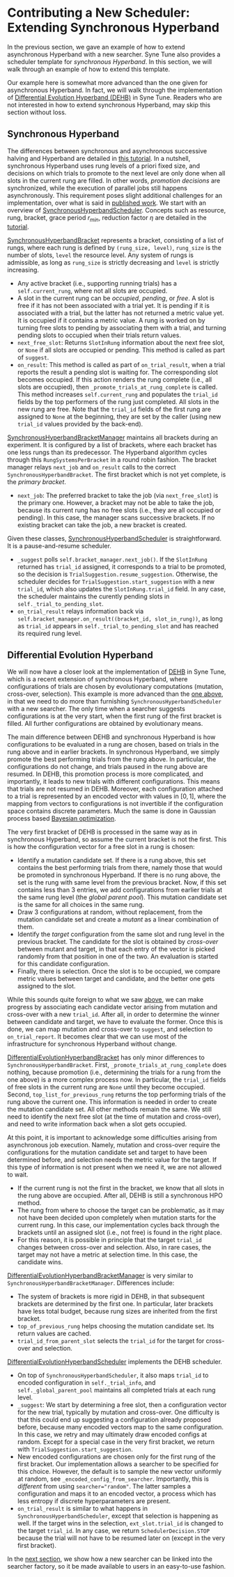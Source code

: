 # Contributing a New Scheduler: Extending Synchronous Hyperband

In the previous section, we gave an example of how to extend asynchronous
Hyperband with a new searcher. Syne Tune also provides a scheduler template
for *synchronous Hyperband*. In this section, we will walk through an example
of how to extend this template.

Our example here is somewhat more advanced than the one given for
asynchronous Hyperband. In fact, we will walk through the implementation
of [Differential Evolution Hyperband (DEHB)](https://arxiv.org/abs/2105.09821)
in Syne Tune. Readers who are not interested in how to extend synchronous
Hyperband, may skip this section without loss.


## Synchronous Hyperband

The differences between synchronous and asynchronous successive halving and
Hyperband are detailed in
[this tutorial](../multifidelity/mf_asha.md#asynchronous-successive-halving-early-stopping-variant).
In a nutshell, synchronous Hyperband uses rung levels of a priori fixed size, and
decisions on which trials to promote to the next level are only done when
all slots in the current rung are filled. In other words, *promotion decisions*
are synchronized, while the execution of parallel jobs still happens
asynchronously. This requirement poses slight additional challenges for an
implementation, over what is said in
[published work](https://jmlr.org/papers/v18/16-558.html).
We start with an overview of
[SynchronousHyperbandScheduler](../../../syne_tune/optimizer/schedulers/synchronous/hyperband.py#L73).
Concepts such as resource, rung, bracket, grace period $r_{min}$, reduction
factor $\eta$ are detailed in the [tutorial](../multifidelity/README.md).

[SynchronousHyperbandBracket](../../../syne_tune/optimizer/schedulers/synchronous/hyperband_bracket.py#165)
represents a bracket, consisting of a list of rungs, where each rung is
defined by `(rung_size, level)`, `rung_size` is the number of slots, `level`
the resource level. Any system of rungs is admissible, as long as `rung_size`
is strictly decreasing and `level` is strictly increasing.
* Any active bracket (i.e., supporting running trials) has a
  `self.current_rung`, where not all slots are occupied.
* A slot in the current rung can be *occupied*, *pending*, or *free*. A slot
  is free if it has not been associated with a trial yet. It is pending if
  it is associated with a trial, but the latter has not returned a metric
  value yet. It is occupied if it contains a metric value. A rung is worked on
  by turning free slots to pending by associating them with a trial, and turning
  pending slots to occupied when their trials return values.
* `next_free_slot`: Returns `SlotInRung` information about the next free slot,
  or `None` if all slots are occupied or pending. This method is called as
  part of `suggest`.
* `on_result`: This method is called as part of `on_trial_result`, when a
  trial reports the result a pending slot is waiting for. The corresponding
  slot becomes occupied. If this action renders the rung complete (i.e., all
  slots are occupied), then `_promote_trials_at_rung_complete` is called.
  This method increases `self.current_rung` and populates the `trial_id` fields
  by the top performers of the rung just completed. All slots in the new rung
  are free. Note that the `trial_id` fields of the first rung are assigned to
  `None` at the beginning, they are set by the caller (using new `trial_id`
  values provided by the back-end).

[SynchronousHyperbandBracketManager](../../../syne_tune/optimizer/schedulers/synchronous/hyperband_bracket_manager.py#L25)
maintains all brackets during an experiment. It is configured by a list of
brackets, where each bracket has one less rungs than its predecessor. The
Hyperband algorithm cycles through this `RungSystemsPerBracket` in a round
robin fashion. The bracket manager relays `next_job` and `on_result` calls
to the correct `SynchronousHyperbandBracket`. The first bracket which is not
yet complete, is the *primary bracket*.
* `next_job`: The preferred bracket to take the job (via `next_free_slot`) is
  the primary one. However, a bracket may not be able to take the job, because
  its current rung has no free slots (i.e., they are all occupied or pending).
  In this case, the manager scans successive brackets. If no existing bracket
  can take the job, a new bracket is created.

Given these classes,
[SynchronousHyperbandScheduler](../../../syne_tune/optimizer/schedulers/synchronous/hyperband.py#L73)
is straightforward. It is a pause-and-resume scheduler.
* `_suggest` polls `self.bracket_manager.next_job()`. If the `SlotInRung`
  returned has `trial_id` assigned, it corresponds to a trial to be promoted,
  so the decision is `TrialSuggestion.resume_suggestion`. Otherwise, the
  scheduler decides for `TrialSuggestion.start_suggestion` with a new `trial_id`,
  which also updates the `SlotInRung.trial_id` field.
  In any case, the scheduler maintains the curently pending slots in
  `self._trial_to_pending_slot`.
* `on_trial_result` relays information back via
  `self.bracket_manager.on_result((bracket_id, slot_in_rung))`, as long as
  `trial_id` appears in `self._trial_to_pending_slot` and has reached its
   required rung level.


## Differential Evolution Hyperband

We will now have a closer look at the implementation of
[DEHB](https://arxiv.org/abs/2105.09821) in Syne Tune, which is a recent
extension of synchronous Hyperband, where configurations of trials are
chosen by evolutionary computations (mutation, cross-over, selection). This
example is more advanced than the [one above](extend_async_hb.md), in that
we need to do more than furnishing `SynchronousHyperbandScheduler` with a
new searcher. The only time when a searcher suggests configurations is at the
very start, when the first rung of the first bracket is filled. All further
configurations are obtained by evolutionary means.

The main difference between DEHB and synchronous Hyperband is how configurations
to be evaluated in a rung are chosen, based on trials in the rung above and
in earlier brackets. In synchronous Hyperband, we simply promote the best
performing trials from the rung above. In particular, the configurations do not
change, and trials paused in the rung above are resumed. In DEHB, this
promotion process is more complicated, and importantly, it leads to new trials
with different configurations. This means that trials are not resumed in DEHB.
Moreover, each configuration attached to a trial is represented by an encoded
vector with values in $[0, 1]$, where the mapping from vectors to configurations
is not invertible if the configuration space contains discrete parameters. Much
the same is done in Gaussian process based
[Bayesian optimization](../basics/basics_bayesopt.md).

The very first bracket of DEHB is processed in the same way as in synchronous
Hyperband, so assume the current bracket is not the first. This is how the
configuration vector for a free slot in a rung is chosen:
* Identify a mutation candidate set. If there is a rung above, this set
  contains the best performing trials from there, namely those that would
  be promoted in synchronous Hyperband. If there is no rung above, the set
  is the rung with same level from the previous bracket. Now, if this set
  contains less than 3 entries, we add configurations from earlier trials
  at the same rung level (the *global parent pool*). This mutation candidate
  set is the same for all choices in the same rung.
* Draw 3 configurations at random, without replacement, from the mutation
  candidate set and create a *mutant* as a linear combination of them.
* Identify the *target* configuration from the same slot and rung level in
  the previous bracket. The candidate for the slot is obtained by
  *cross-over* between mutant and target, in that each entry of the vector
  is picked randomly from that position in one of the two. An evaluation
  is started for this candidate configuration.
* Finally, there is selection. Once the slot is to be occupied, we compare
  metric values between target and candidate, and the better one gets
  assigned to the slot.

While this sounds quite foreign to what we saw
[above](extend_sync_hb.md#synchronous-hyperband), we can make progress by
associating each candidate vector arising from mutation and cross-over with
a new `trial_id`. After all, in order to determine the winner between
candidate and target, we have to evaluate the former. Once this is done,
we can map mutation and cross-over to `suggest`, and selection to
`on_trial_report`. It becomes clear that we can use most of the infrastructure
for synchronous Hyperband without change.

[DifferentialEvolutionHyperbandBracket](../../../syne_tune/optimizer/schedulers/synchronous/dehb_bracket.py#L21)
has only minor differences to `SynchronousHyperbandBracket`. First,
`_promote_trials_at_rung_complete` does nothing, because promotion (i.e.,
determining the trials for a rung from the one above) is a more complex
process now. In particular, the `trial_id` fields of free slots in the current
rung are `None` until they become occupied. Second, `top_list_for_previous_rung`
returns the top performing trials of the rung above the current one. This
information is needed in order to create the mutation candidate set. All other
methods remain the same. We still need to identify the next free slot (at the
time of mutation and cross-over), and need to write information back when
a slot gets occupied.

At this point, it is important to acknowledge some difficulties arising from
asynchronous job execution. Namely, mutation and cross-over require the
configurations for the mutation candidate set and target to have been
determined before, and selection needs the metric value for the target. If this
type of information is not present when we need it, we are not allowed to wait.
* If the current rung is not the first in the bracket, we know that all slots
  in the rung above are occupied. After all, DEHB is still a synchronous HPO
  method.
* The rung from where to choose the target can be problematic, as it may not
  have been decided upon completely when mutation starts for the current rung.
  In this case, our implementation cycles back through the brackets until an
  assigned slot (i.e., not free) is found in the right place.
* For this reason, it is possible in principle that the target `trial_id`
  changes between cross-over and selection. Also, in rare cases, the target
  may not have a metric at selection time. In this case, the candidate wins.

[DifferentialEvolutionHyperbandBracketManager](../../../syne_tune/optimizer/schedulers/synchronous/dehb_bracket_manager.py#L23)
is very similar to `SynchronousHyperbandBracketManager`. Differences include:
* The system of brackets is more rigid in DEHB, in that subsequent brackets are
  determined by the first one. In particular, later brackets have less total
  budget, because rung sizes are inherited from the first bracket.
* `top_of_previous_rung` helps choosing the mutation candidate set. Its return
  values are cached.
* `trial_id_from_parent_slot` selects the `trial_id` for the target for
  cross-over and selection.

[DifferentialEvolutionHyperbandScheduler](../../../syne_tune/optimizer/schedulers/synchronous/dehb.py#L128)
implements the DEHB scheduler.
* On top of `SynchronousHyperbandScheduler`, it also maps `trial_id` to encoded
  configuration in `self._trial_info`, and `self._global_parent_pool` maintains
  all completed trials at each rung level.
* `_suggest`: We start by determining a free slot, then a configuration vector
  for the new trial, typically by mutation and cross-over. One difficulty is
  that this could end up suggesting a configuration already proposed before,
  because many encoded vectors map to the same configuration. In this case, we
  retry and may ultimately draw encoded configs at random. Except for a special
  case in the very first bracket, we return with
  `TrialSuggestion.start_suggestion`.
* New encoded configurations are chosen only for the first rung of the first
  bracket. Our implementation allows a searcher to be specified for this choice.
  However, the default is to sample the new vector uniformly at random, see
  `_encoded_config_from_searcher`. Importantly, this is *different* from using
  `searcher="random"`. The latter samples a configuration and maps it to an
  encoded vector, a process which has less entropy if discrete hyperparameters
  are present.
* `on_trial_result` is similar to what happens in `SynchronousHyperbandScheduler`,
  except that selection is happening as well. If the target wins in the
  selection, `ext_slot.trial_id` is changed to the target `trial_id`. In any
  case, we return `SchedulerDecision.STOP` because the trial will not have to be
  resumed later on (except in the very first bracket).


In the [next section](new_searcher.md), we show how a new searcher can be
linked into the searcher factory, so it be made available to users in an
easy-to-use fashion.

